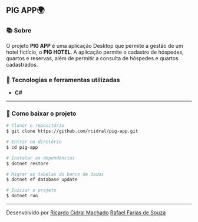 ## PIG APP🌍

### 📚 Sobre

O projeto **PIG APP** é uma aplicação Desktop que permite a gestão de um hotel fictício, o **PIG HOTEL**. A aplicação permite o cadastro de hóspedes, quartos e reservas, além de permitir a consulta de hóspedes e quartos cadastrados.

### 🚀 Tecnologias e ferramentas utilizadas

- **C#**

---

### 📁 Como baixar o projeto

```bash
# Clonar o repositório
$ git clone https://github.com/rcidral/pig-app.git

# Entrar no diretório
$ cd pig-app

# Instalar as dependências
$ dotnet restore

# Migrar as tabelas do banco de dados
$ dotnet ef database update

# Iniciar o projeto
$ dotnet run
```

---

Desenvolvido por 
[Ricardo Cidral Machado](https://www.linkedin.com/in/ricardo-cidral-machado/)
[Rafael Farias de Souza](https://www.linkedin.com/in/rafael-farias-de-souza-111a36204/)
